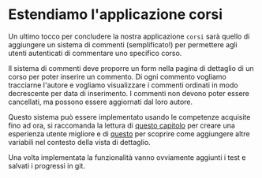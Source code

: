 # Estendiamo l'applicazione corsi

Un ultimo tocco per concludere la nostra applicazione `corsi` sarà quello di aggiungere un
sistema di commenti (semplificato!) per permettere agli utenti autenticati di commentare uno specifico
corso.

Il sistema di commenti deve proporre un form nella pagina di dettaglio di un corso per poter inserire
un commento. Di ogni commento vogliamo tracciarne l'autore e vogliamo visualizzare i commenti ordinati
in modo decrescente per data di inserimento. I commenti non devono poter essere cancellati, ma possono
essere aggiornati dal loro autore.

Questo sistema può essere implementato usando le competenze acquisite fino ad ora, si raccomanda la
lettura di [questo capitolo](https://docs.djangoproject.com/en/3.2/topics/class-based-views/generic-editing/#models-and-request-user) per creare una esperienza utente migliore e di [questo](https://docs.djangoproject.com/en/3.2/topics/class-based-views/generic-display/#adding-extra-context) per scoprire come
aggiungere altre variabili nel contesto della vista di dettaglio.

Una volta implementata la funzionalità vanno ovviamente aggiunti i test e salvati i progressi in git.
